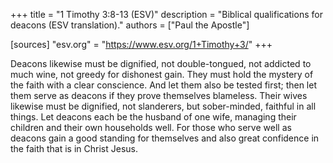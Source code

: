 +++
title = "1 Timothy 3:8-13 (ESV)"
description = "Biblical qualifications for deacons (ESV translation)."
authors = ["Paul the Apostle"]

[sources]
"esv.org" = "https://www.esv.org/1+Timothy+3/"
+++


Deacons likewise must be dignified, not double-tongued, not addicted to much wine, not greedy for dishonest gain. They must hold the mystery of the faith with a clear conscience. And let them also be tested first; then let them serve as deacons if they prove themselves blameless. Their wives likewise must be dignified, not slanderers, but sober-minded, faithful in all things. Let deacons each be the husband of one wife, managing their children and their own households well. For those who serve well as deacons gain a good standing for themselves and also great confidence in the faith that is in Christ Jesus.

